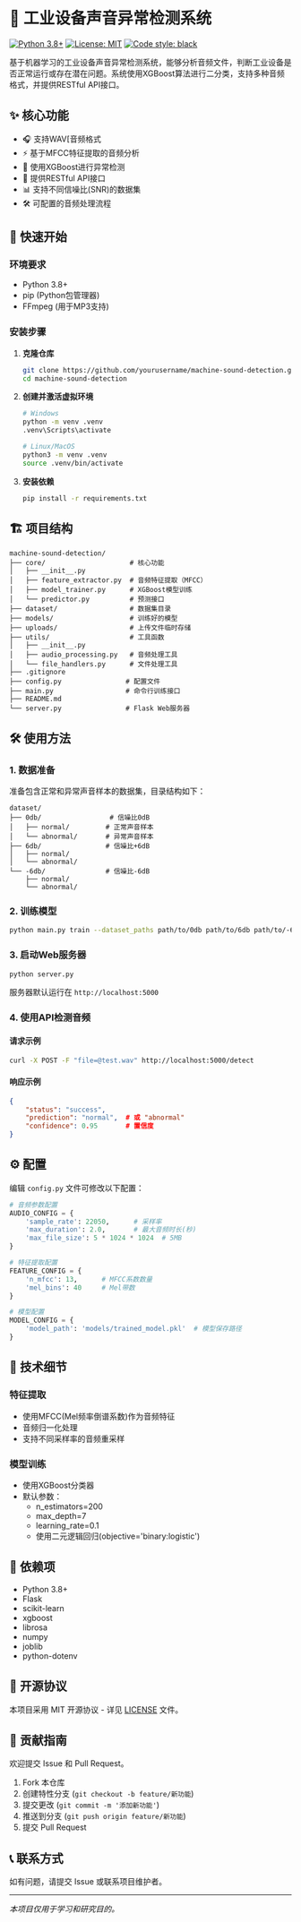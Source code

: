 # 🎵 工业设备声音异常检测系统

[![Python 3.8+](https://img.shields.io/badge/python-3.8+-blue.svg)](https://www.python.org/downloads/)
[![License: MIT](https://img.shields.io/badge/License-MIT-yellow.svg)](https://opensource.org/licenses/MIT)
[![Code style: black](https://img.shields.io/badge/code%20style-black-000000.svg)](https://github.com/psf/black)

基于机器学习的工业设备声音异常检测系统，能够分析音频文件，判断工业设备是否正常运行或存在潜在问题。系统使用XGBoost算法进行二分类，支持多种音频格式，并提供RESTful API接口。

## ✨ 核心功能

- 🎧 支持WAV[音频格式
- ⚡ 基于MFCC特征提取的音频分析
- 🤖 使用XGBoost进行异常检测
- 🔄 提供RESTful API接口
- 📊 支持不同信噪比(SNR)的数据集
- 🛠️ 可配置的音频处理流程

## 🚀 快速开始

### 环境要求

- Python 3.8+
- pip (Python包管理器)
- FFmpeg (用于MP3支持)

### 安装步骤

1. **克隆仓库**
   ```bash
   git clone https://github.com/yourusername/machine-sound-detection.git
   cd machine-sound-detection
   ```

2. **创建并激活虚拟环境**
   ```bash
   # Windows
   python -m venv .venv
   .venv\Scripts\activate
   
   # Linux/MacOS
   python3 -m venv .venv
   source .venv/bin/activate
   ```

3. **安装依赖**
   ```bash
   pip install -r requirements.txt
   ```

## 🏗️ 项目结构

```
machine-sound-detection/
├── core/                     # 核心功能
│   ├── __init__.py
│   ├── feature_extractor.py  # 音频特征提取（MFCC）
│   ├── model_trainer.py      # XGBoost模型训练
│   └── predictor.py          # 预测接口
├── dataset/                  # 数据集目录
├── models/                   # 训练好的模型
├── uploads/                  # 上传文件临时存储
├── utils/                    # 工具函数
│   ├── __init__.py
│   ├── audio_processing.py   # 音频处理工具
│   └── file_handlers.py      # 文件处理工具
├── .gitignore
├── config.py                # 配置文件
├── main.py                  # 命令行训练接口
├── README.md
└── server.py                # Flask Web服务器
```

## 🛠️ 使用方法

### 1. 数据准备

准备包含正常和异常声音样本的数据集，目录结构如下：

```
dataset/
├── 0db/                 # 信噪比0dB
│   ├── normal/         # 正常声音样本
│   └── abnormal/       # 异常声音样本
├── 6db/                # 信噪比+6dB
│   ├── normal/
│   └── abnormal/
└── -6db/               # 信噪比-6dB
    ├── normal/
    └── abnormal/
```

### 2. 训练模型

```bash
python main.py train --dataset_paths path/to/0db path/to/6db path/to/-6db
```

### 3. 启动Web服务器

```bash
python server.py
```

服务器默认运行在 `http://localhost:5000`

### 4. 使用API检测音频

#### 请求示例

```bash
curl -X POST -F "file=@test.wav" http://localhost:5000/detect
```

#### 响应示例

```json
{
    "status": "success",
    "prediction": "normal",  # 或 "abnormal"
    "confidence": 0.95       # 置信度
}
```

## ⚙️ 配置

编辑 `config.py` 文件可修改以下配置：

```python
# 音频参数配置
AUDIO_CONFIG = {
    'sample_rate': 22050,      # 采样率
    'max_duration': 2.0,       # 最大音频时长(秒)
    'max_file_size': 5 * 1024 * 1024  # 5MB
}

# 特征提取配置
FEATURE_CONFIG = {
    'n_mfcc': 13,      # MFCC系数数量
    'mel_bins': 40     # Mel带数
}

# 模型配置
MODEL_CONFIG = {
    'model_path': 'models/trained_model.pkl'  # 模型保存路径
}
```

## 🤖 技术细节

### 特征提取
- 使用MFCC(Mel频率倒谱系数)作为音频特征
- 音频归一化处理
- 支持不同采样率的音频重采样

### 模型训练
- 使用XGBoost分类器
- 默认参数：
  - n_estimators=200
  - max_depth=7
  - learning_rate=0.1
  - 使用二元逻辑回归(objective='binary:logistic')

## 📝 依赖项

- Python 3.8+
- Flask
- scikit-learn
- xgboost
- librosa
- numpy
- joblib
- python-dotenv

## 📜 开源协议

本项目采用 MIT 开源协议 - 详见 [LICENSE](LICENSE) 文件。

## 🤝 贡献指南

欢迎提交 Issue 和 Pull Request。

1. Fork 本仓库
2. 创建特性分支 (`git checkout -b feature/新功能`)
3. 提交更改 (`git commit -m '添加新功能'`)
4. 推送到分支 (`git push origin feature/新功能`)
5. 提交 Pull Request

## 📞 联系方式

如有问题，请提交 Issue 或联系项目维护者。

---

*本项目仅用于学习和研究目的。*
